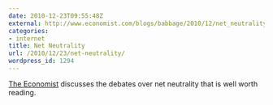 ```yaml
---
date: 2010-12-23T09:55:48Z
external: http://www.economist.com/blogs/babbage/2010/12/net_neutrality
categories:
- internet
title: Net Neutrality
url: /2010/12/23/net-neutrality/
wordpress_id: 1294
---
```


<a href="http://www.economist.com/blogs/babbage/2010/12/net_neutrality">The Economist</a> discusses the debates over net neutrality that is well worth reading.

